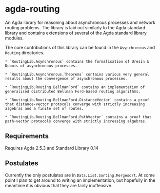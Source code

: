 # agda-routing

An Agda library for reasoning about asynchronous processes and network routing problems. The library is laid out similarly to the Agda standard library and contains extensions of several of the Agda standard library modules. 

The core contributions of this library can be found in the `Asynchronous` and `Routing` directories.

	* `RoutingLib.Asynchronous` contains the formalisation of Uresin & Dubois of asynchronous processes.
	
	* `RoutingLib.Asynchronous.Theorems` contains various very general results about the convergence of asynchronous processes.
	
	* `RoutingLib.Routing.BellmanFord` contains an implementation of generalised distributed Bellman Ford-based routing algorithms.
	
	* `RoutingLib.Routing.BellmanFord.DistanceVector` contains a proof that distance-vector protocols converge with strictly increasing algebras and a finite set of routes.
	
	* `RoutingLib.Routing.BellmanFord.PathVector` contains a proof that path-vector protocols converge with strictly increasing algebras.

## Requirements

Requires Agda 2.5.3 and Standard Library 0.14

## Postulates

Currently the only postulates are in `Data.List.Sorting.Mergesort`. At some point I plan to get around to writing an implementation, but hopefully in the meantime it is obvious that they are fairly inoffensive.
